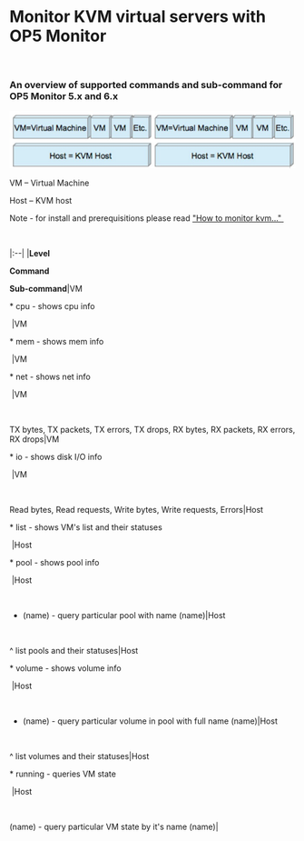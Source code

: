 # Monitor KVM virtual servers with OP5 Monitor

 

### **An overview of supported commands and sub-command for OP5 Monitor 5.x and 6.x**

![](attachments/3801491/4358169.png)

VM – Virtual Machine

Host – KVM host

Note - for install and prerequisitions please read ["How to monitor kvm..." ](https://kb.op5.com/x/jIIK)

 

|:--|
|**Level**

**Command**

**Sub-command**|VM

\* cpu - shows cpu info

 |VM

\* mem - shows mem info

 |VM

\* net - shows net info

 |VM

 

TX bytes, TX packets, TX errors, TX drops, RX bytes, RX packets, RX errors, RX drops|VM

\* io - shows disk I/O info

 |VM

 

Read bytes, Read requests, Write bytes, Write requests, Errors|Host

\* list - shows VM's list and their statuses

 |Host

\* pool - shows pool info

 |Host

 

+ (name) - query particular pool with name (name)|Host

 

\^ list pools and their statuses|Host

\* volume - shows volume info

 |Host

 

+ (name) - query particular volume in pool with full name (name)|Host

 

\^ list volumes and their statuses|Host

\* running - queries VM state

 |Host

 

(name) - query particular VM state by it's name (name)|

